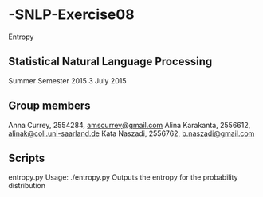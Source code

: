 # -SNLP-Exercise08
Entropy

## Statistical Natural Language Processing
Summer Semester 2015
3 July 2015

## Group members
Anna Currey, 2554284, amscurrey@gmail.com
Alina Karakanta, 2556612, alinak@coli.uni-saarland.de
Kata Naszadi, 2556762, b.naszadi@gmail.com

## Scripts
entropy.py
Usage: ./entropy.py
Outputs the entropy for the probability distribution
